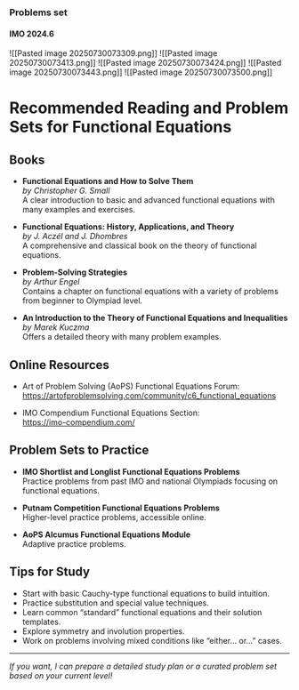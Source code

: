 ### Problems set

#### IMO 2024.6
![[Pasted image 20250730073309.png]]
![[Pasted image 20250730073413.png]]
![[Pasted image 20250730073424.png]]
![[Pasted image 20250730073443.png]]
![[Pasted image 20250730073500.png]]
# Recommended Reading and Problem Sets for Functional Equations

## Books

- **Functional Equations and How to Solve Them**  
  *by Christopher G. Small*  
  A clear introduction to basic and advanced functional equations with many examples and exercises.

- **Functional Equations: History, Applications, and Theory**  
  *by J. Aczél and J. Dhombres*  
  A comprehensive and classical book on the theory of functional equations.

- **Problem-Solving Strategies**  
  *by Arthur Engel*  
  Contains a chapter on functional equations with a variety of problems from beginner to Olympiad level.

- **An Introduction to the Theory of Functional Equations and Inequalities**  
  *by Marek Kuczma*  
  Offers a detailed theory with many problem examples.

## Online Resources

- Art of Problem Solving (AoPS) Functional Equations Forum:  
  https://artofproblemsolving.com/community/c6_functional_equations

- IMO Compendium Functional Equations Section:  
  https://imo-compendium.com/

## Problem Sets to Practice

- **IMO Shortlist and Longlist Functional Equations Problems**  
  Practice problems from past IMO and national Olympiads focusing on functional equations.

- **Putnam Competition Functional Equations Problems**  
  Higher-level practice problems, accessible online.

- **AoPS Alcumus Functional Equations Module**  
  Adaptive practice problems.

## Tips for Study

- Start with basic Cauchy-type functional equations to build intuition.  
- Practice substitution and special value techniques.  
- Learn common “standard” functional equations and their solution templates.  
- Explore symmetry and involution properties.  
- Work on problems involving mixed conditions like “either… or…” cases.

---

*If you want, I can prepare a detailed study plan or a curated problem set based on your current level!*

